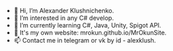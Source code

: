 - 👋 Hi, I’m Alexander Klushnichenko.
- 👀 I’m interested in any C# develop.
- 🌱 I’m currently learning C#, Java, Unity, Spigot API.
- 💢 It's my own website: mrokun.github.io/MrOkunSite.
- 📫 Contact me in telegram or vk by id - alexklush.

<!---
MrOkun/MrOkun is a ✨ special ✨ repository because its `README.md` (this file) appears on your GitHub profile.
You can click the Preview link to take a look at your changes.
--->
